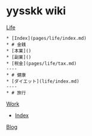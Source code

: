 # yysskk wiki

[Life]()

    * [Index](pages/life/index.md) 
    * # 金銭
    * [本業]()
    * [副業]()
    * [税金](pages/life/tax.md)
    ----
    * # 健康
    * [ダイエット](life/index.md)
    ----
    * # 旅行
    
[Work]()
 - [Index](pages/work/index.md)

[Blog]()

